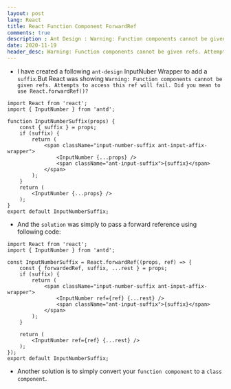 ```yaml
---
layout: post
lang: React
title: React Function Component ForwardRef
comments: true
description : Ant Design : Warning: Function components cannot be given refs. Attempts to access this ref will fail. Did you mean to use React.forwardRef()?
date: 2020-11-19
header_desc: Warning: Function components cannot be given refs. Attempts to access this ref will fail. Did you mean to use React.forwardRef()?
---
```

- I have created a following `ant-design` InputNuber Wrapper to add a `suffix`.But React was showing `Warning: Function components cannot be given refs. Attempts to access this ref will fail. Did you mean to use React.forwardRef()?`

```
import React from 'react';
import { InputNumber } from 'antd';

function InputNumberSuffix(props) {
    const { suffix } = props;
    if (suffix) {
        return (
            <span className="input-number-suffix ant-input-affix-wrapper">
                <InputNumber {...props} />
                <span className="ant-input-suffix">{suffix}</span>
            </span>
        );
    }
    return (
        <InputNumber {...props} />
    );
}
export default InputNumberSuffix;
```
- And the `solution` was simply to pass a forward reference using following code:

```
import React from 'react';
import { InputNumber } from 'antd';

const InputNumberSuffix = React.forwardRef((props, ref) => {
    const { forwardedRef, suffix, ...rest } = props;
    if (suffix) {
        return (
            <span className="input-number-suffix ant-input-affix-wrapper">
                <InputNumber ref={ref} {...rest} />
                <span className="ant-input-suffix">{suffix}</span>
            </span>
        );
    }

    return (
        <InputNumber ref={ref} {...rest} />
    );
});
export default InputNumberSuffix;
```

- Another solution is to simply convert your `function component` to a `class component`.

